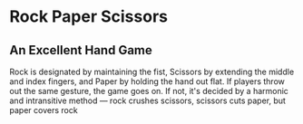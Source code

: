 # Rock Paper Scissors
## An Excellent Hand Game

<p>
Rock is designated by maintaining the fist, Scissors by extending the middle and index fingers, and Paper by holding the hand out flat. If players throw out the same gesture, the game goes on. If not, it's decided by a harmonic and intransitive method — rock crushes scissors, scissors cuts paper, but paper covers rock
</p>
